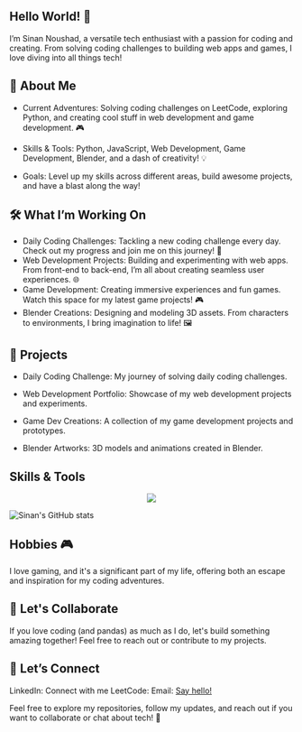 ## Hello World! 👋

I’m Sinan Noushad, a versatile tech enthusiast with a passion for coding and creating. From solving coding challenges to building web apps and games, I love diving into all things tech!

## 🧩 About Me

- Current Adventures: Solving coding challenges on LeetCode, exploring Python, and creating cool stuff in web development and game development. 🎮

- Skills & Tools: Python, JavaScript, Web Development, Game Development, Blender, and a dash of creativity! 💡

- Goals: Level up my skills across different areas, build awesome projects, and have a blast along the way!

## 🛠️ What I’m Working On

- Daily Coding Challenges: Tackling a new coding challenge every day. Check out my progress and join me on this journey! 🧩
- Web Development Projects: Building and experimenting with web apps. From front-end to back-end, I’m all about creating seamless user experiences. 🌐
- Game Development: Creating immersive experiences and fun games. Watch this space for my latest game projects! 🎮
- Blender Creations: Designing and modeling 3D assets. From characters to environments, I bring imagination to life! 🖼️

## 🚀 Projects

- Daily Coding Challenge: My journey of solving daily coding challenges.

- Web Development Portfolio: Showcase of my web development projects and experiments.

- Game Dev Creations: A collection of my game development projects and prototypes.

- Blender Artworks: 3D models and animations created in Blender.

## Skills & Tools

<p align="center">
  <a href="https://skillicons.dev">
    <img src="https://skillicons.dev/icons?i=py,r,c,html,css,blender,github,robloxstudio,unity,figma,discord" />
  </a>
</p>

![Sinan's GitHub stats](https://github-readme-stats.vercel.app/api?username=SinanNoushad&show_icons=true&theme=transparent)
## Hobbies 🎮

I love gaming, and it's a significant part of my life, offering both an escape and inspiration for my coding adventures.

## 🎋 Let's Collaborate

If you love coding (and pandas) as much as I do, let's build something amazing together! Feel free to reach out or contribute to my projects.

## 🌟 Let’s Connect

LinkedIn: Connect with me
LeetCode: 
Email: [Say hello!](sinannaushad999@gmail.com)


Feel free to explore my repositories, follow my updates, and reach out if you want to collaborate or chat about tech! 🚀

